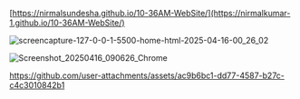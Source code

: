 [https://nirmalsundesha.github.io/10-36AM-WebSite/](https://nirmalkumar-1.github.io/10-36AM-WebSite/)

![screencapture-127-0-0-1-5500-home-html-2025-04-16-00_26_02](https://github.com/user-attachments/assets/af5fd9fe-1992-4997-949c-8d379ec1614a)

![Screenshot_20250416_090626_Chrome](https://github.com/user-attachments/assets/c168d99f-37d4-4462-841c-8664811cc798)

https://github.com/user-attachments/assets/ac9b6bc1-dd77-4587-b27c-c4c3010842b1

